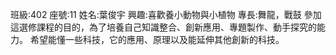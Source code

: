 班級:402
座號:11
姓名:葉俊宇
興趣:喜歡養小動物與小植物
專長:舞龍，戰鼓
參加這選修課程的目的，為了培養自己知識整合、創新應用、專題製作、動手探究的能力。
希望能懂一些科技，它的應用、原理以及能延伸其他創新的科技。
